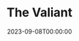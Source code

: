 ---
title: The Valiant
date: 2023-09-08T00:00:00
opening_date: 1934-01-09
closing_date:
layout: productions
playbill:
Theatre: Theatre Jacksonville
cast:
- Jailer: Birt Byrd
- James Dyke: Charles Luckie
- The Warden: Isaac Peiser
- The Girl: Mary Keen
- Chaplain: J. Douglas Haygood
- Attendant: Carl Speh
crew:
- Director: J. Douglas Haygood
understudies:
orchestra:
---